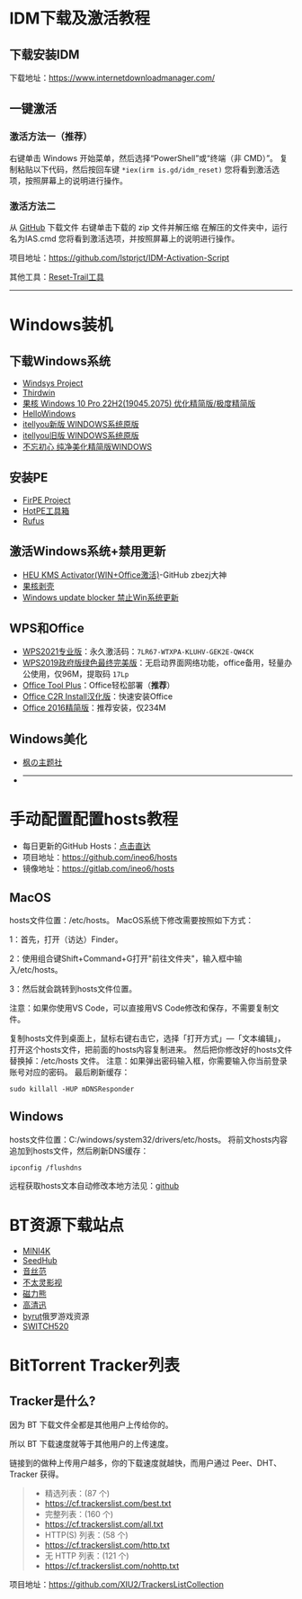 
# IDM下载及激活教程

## 下载安装IDM
下载地址：https://www.internetdownloadmanager.com/

## 一键激活
### 激活方法一（推荐）
右键单击 Windows 开始菜单，然后选择“PowerShell”或“终端（非 CMD）”。
复制粘贴以下代码，然后按回车键 `*iex(irm is.gd/idm_reset)`
您将看到激活选项，按照屏幕上的说明进行操作。

### 激活方法二
从 [GitHub](https://github.com/lstprjct/IDM-Activation-Script/archive/refs/heads/main.zip) 下载文件
右键单击下载的 zip 文件并解压缩
在解压的文件夹中，运行名为IAS.cmd
您将看到激活选项，并按照屏幕上的说明进行操作。

项目地址：https://github.com/lstprjct/IDM-Activation-Script

其他工具：[Reset-Trail工具](Reset-Trail工具)
***

# Windows装机

## 下载Windows系统
- [Windsys Project](https://windsys.win/works)
- [Thirdwin](https://third.win/)
- [果核 Windows 10 Pro 22H2(19045.2075) 优化精简版/极度精简版](https://www.123pan.com/s/HQeA-w71Sh)
- [HelloWindows](https://hellowindows.cn)
- [itellyou新版 WINDOWS系统原版](https://next.itellyou.cn)
- [itellyou旧版 WINDOWS系统原版](https://msdn.itellyou.cn)
- [不忘初心 纯净美化精简版WINDOWS](https://www.pc521.net)

## 安装PE
- [FirPE Project](https://firpe.cn/)
- [HotPE工具箱](https://www.hotpe.top/)
- [Rufus](https://rufus.ie/zh/)

## 激活Windows系统+禁用更新
- [HEU KMS Activator(WIN+Office激活)](https://github.com/zbezj/HEU_KMS_Activator)-GitHub zbezj大神
- [果核剥壳](https://www.ghxi.com/heukmsactivator.html)
- [Windows update blocker 禁止Win系统更新](https://www.sordum.org/9470/windows-update-blocker-v1-8)

## WPS和Office
- [WPS2021专业版](https://www.aliyundrive.com/s/WT4QujxfAPX)：永久激活码：`7LR67-WTXPA-KLUHV-GEK2E-QW4CK`
- [WPS2019政府版绿色最终完美版](https://caiyun.139.com/m/i?105CpORyTsGMH)：无启动界面网络功能，office备用，轻量办公使用，仅96M，提取码 `17Lp`
- [Office Tool Plus](https://otp.landian.vip/zh-cn)：Office轻松部署（**推荐**）
- [Office C2R Install汉化版](https://www.ghxi.com/officec2rins.html)：快速安装Office
- [Office 2016精简版](https://www.ghxi.com/office4n1.html)：推荐安装，仅234M

## Windows美化
- [枫の主题社](https://winmoes.com/)
- 
  ***
# 手动配置配置hosts教程
- 每日更新的GitHub Hosts：[点击直达](https://gitlab.com/ineo6/hosts/-/raw/master/next-hosts)
- 项目地址：https://github.com/ineo6/hosts
- 镜像地址：https://gitlab.com/ineo6/hosts

## MacOS
hosts文件位置：/etc/hosts。
MacOS系统下修改需要按照如下方式：

1：首先，打开（访达）Finder。

2：使用组合键Shift+Command+G打开"前往文件夹"，输入框中输入/etc/hosts。

3：然后就会跳转到hosts文件位置。

注意：如果你使用VS Code，可以直接用VS Code修改和保存，不需要复制文件。

复制hosts文件到桌面上，鼠标右键右击它，选择「打开方式」—「文本编辑」，打开这个hosts文件，把前面的hosts内容复制进来。
然后把你修改好的hosts文件替换掉：/etc/hosts 文件。
注意：如果弹出密码输入框，你需要输入你当前登录账号对应的密码。
最后刷新缓存：

`sudo killall -HUP mDNSResponder`

## Windows
hosts文件位置：C:/windows/system32/drivers/etc/hosts。
将前文hosts内容追加到hosts文件，然后刷新DNS缓存：

`ipconfig /flushdns`

远程获取hosts文本自动修改本地方法见：[github](https://github.com/ineo6/hosts?tab=readme-ov-file#1-%E8%BF%9C%E7%A8%8Bhosts)

# BT资源下载站点
- [MINI4K](https://www.mini4k.com/)
- [SeedHub](https://www.seedhub.cc/)
- [音丝范](https://www.yfs365.com/)
- [不太灵影视](https://www.2bt0.com/)
- [磁力熊](https://www.cilixiong.com/)
- [高清迅](https://xunlei8.cc/)
- [byrut](https://thebyrut.org/)俄罗游戏资源
- [SWITCH520](https://www.switch520.org/)


# BitTorrent Tracker列表
## Tracker是什么?
因为 BT 下载文件全都是其他用户上传给你的。

所以 BT 下载速度就等于其他用户的上传速度。

链接到的做种上传用户越多，你的下载速度就越快，而用户通过 Peer、DHT、Tracker 获得。
> - 精选列表：(87 个)
> - https://cf.trackerslist.com/best.txt
> - 完整列表：(160 个)
> - https://cf.trackerslist.com/all.txt
> - HTTP(S) 列表：(58 个)
> - https://cf.trackerslist.com/http.txt
> - 无 HTTP 列表：(121 个)
> - https://cf.trackerslist.com/nohttp.txt

项目地址：https://github.com/XIU2/TrackersListCollection

